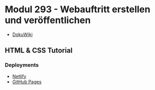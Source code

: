 # Modul 293 - Webauftritt erstellen und veröffentlichen

* [DokuWiki](https://it.bzz.ch/wikiV2/modul/m293/start)

## HTML & CSS Tutorial

### Deployments

* [Netlify](http://never-drive.junamin.ch/)
* [GitHub Pages](https://never-drive.github.io/)
